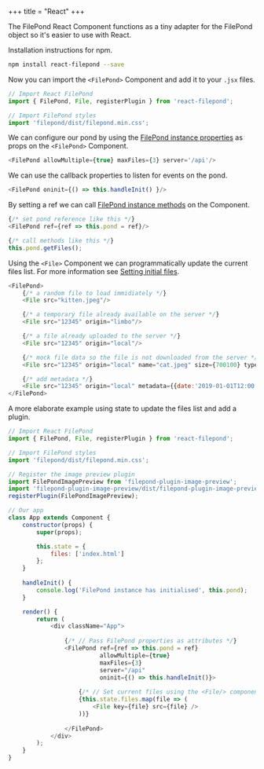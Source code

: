 +++
title = "React"
+++

The FilePond React Component functions as a tiny adapter for the FilePond object so it's easier to use with React.

Installation instructions for npm.

```bash
npm install react-filepond --save
```

Now you can import the `<FilePond>` Component and add it to your `.jsx` files.

```js
// Import React FilePond
import { FilePond, File, registerPlugin } from 'react-filepond';

// Import FilePond styles
import 'filepond/dist/filepond.min.css';
```

We can configure our pond by using the [FilePond instance properties](../../api/filepond-instance/#properties) as props on the `<FilePond>` Component.

```js
<FilePond allowMultiple={true} maxFiles={3} server='/api'/>
```

We can use the callback properties to listen for events on the pond.

```js
<FilePond oninit={() => this.handleInit() }/>
```

By setting a ref we can call [FilePond instance methods](../../api/filepond-instance/#methods) on the Component.

```js
{/* set pond reference like this */}
<FilePond ref={ref => this.pond = ref}/>

{/* call methods like this */}
this.pond.getFiles();
```


Using the `<File>` Component we can programmatically update the current files list. For more information see [Setting initial files](../../api/filepond-object/#setting-initial-files).

```js
<FilePond>
    {/* a random file to load immidiately */}
    <File src="kitten.jpeg"/>

    {/* a temporary file already available on the server */}
    <File src="12345" origin="limbo"/>

    {/* a file already uploaded to the server */}
    <File src="12345" origin="local"/>

    {/* mock file data so the file is not downloaded from the server */}
    <File src="12345" origin="local" name="cat.jpeg" size={700100} type="image/jpeg"/>

    {/* add metadata */}
    <File src="12345" origin="local" metadata={{date:'2019-01-01T12:00'}}/>
</FilePond>
```

A more elaborate example using state to update the files list and add a plugin.

```js
// Import React FilePond
import { FilePond, File, registerPlugin } from 'react-filepond';

// Import FilePond styles
import 'filepond/dist/filepond.min.css';

// Register the image preview plugin
import FilePondImagePreview from 'filepond-plugin-image-preview';
import 'filepond-plugin-image-preview/dist/filepond-plugin-image-preview.css';
registerPlugin(FilePondImagePreview);

// Our app
class App extends Component {
    constructor(props) {
        super(props);

        this.state = {
            files: ['index.html']
        };
    }
    
    handleInit() {
        console.log('FilePond instance has initialised', this.pond);
    }

    render() {
        return (
            <div className="App">
            
                {/* // Pass FilePond properties as attributes */}
                <FilePond ref={ref => this.pond = ref}
                          allowMultiple={true}
                          maxFiles={3}
                          server="/api"
                          oninit={() => this.handleInit()}>
                    
                    {/* // Set current files using the <File/> component */}
                    {this.state.files.map(file => (
                        <File key={file} src={file} />
                    ))}
                    
                </FilePond>
            </div>
        );
    }
}
```
